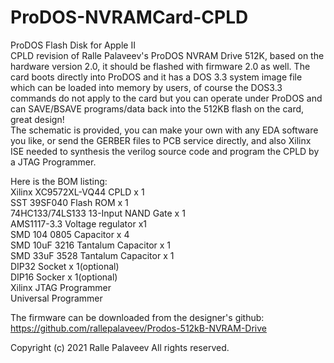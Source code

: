 # ProDOS-NVRAMCard-CPLD
ProDOS Flash Disk for Apple II  
CPLD revision of Ralle Palaveev's ProDOS NVRAM Drive 512K, based on the hardware version 2.0, it should be flashed with firmware 2.0 as well. The card boots directly into ProDOS and it has a DOS 3.3 system image file which can be loaded into memory by users, of course the DOS3.3 commands do not apply to the card but you can operate under ProDOS and can SAVE/BSAVE programs/data back into the 512KB flash on the card, great design!  
The schematic is provided, you can make your own with any EDA software you like, or send the GERBER files to PCB service directly, and also Xilinx ISE needed to synthesis the verilog source code and program the CPLD by a JTAG Programmer.

Here is the BOM listing:  
Xilinx XC9572XL-VQ44 CPLD x 1  
SST 39SF040 Flash ROM x 1  
74HC133/74LS133 13-Input NAND Gate x 1  
AMS1117-3.3 Voltage regulator x1  
SMD 104 0805 Capacitor x 4  
SMD 10uF 3216 Tantalum Capacitor x 1  
SMD 33uF 3528 Tantalum Capacitor x 1  
DIP32 Socket x 1(optional)  
DIP16 Socker x 1(optional)  
Xilinx JTAG Programmer  
Universal Programmer  

The firmware can be downloaded from the designer's github:  
https://github.com/rallepalaveev/Prodos-512kB-NVRAM-Drive

Copyright (c) 2021 Ralle Palaveev All rights reserved.
